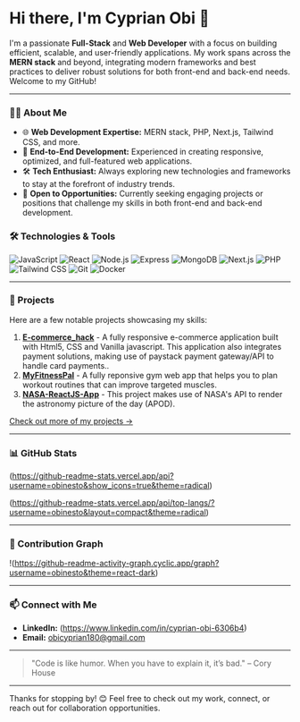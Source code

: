 # Hi there, I'm Cyprian Obi 👋

I'm a passionate **Full-Stack** and **Web Developer** with a focus on building efficient, scalable, and user-friendly applications. My work spans across the **MERN stack** and beyond, integrating modern frameworks and best practices to deliver robust solutions for both front-end and back-end needs. Welcome to my GitHub!

---

### 👨‍💻 About Me

- 🌐 **Web Development Expertise:** MERN stack, PHP, Next.js, Tailwind CSS, and more.
- 🚀 **End-to-End Development:** Experienced in creating responsive, optimized, and full-featured web applications.
- 🛠️ **Tech Enthusiast:** Always exploring new technologies and frameworks to stay at the forefront of industry trends.
- 💼 **Open to Opportunities:** Currently seeking engaging projects or positions that challenge my skills in both front-end and back-end development.

### 🛠️ Technologies & Tools

![JavaScript](https://img.shields.io/badge/JavaScript-F7DF1E?logo=javascript&logoColor=black&style=flat-square)
![React](https://img.shields.io/badge/React-61DAFB?logo=react&logoColor=white&style=flat-square)
![Node.js](https://img.shields.io/badge/Node.js-339933?logo=node.js&logoColor=white&style=flat-square)
![Express](https://img.shields.io/badge/Express-000000?logo=express&logoColor=white&style=flat-square)
![MongoDB](https://img.shields.io/badge/MongoDB-47A248?logo=mongodb&logoColor=white&style=flat-square)
![Next.js](https://img.shields.io/badge/Next.js-000000?logo=next.js&logoColor=white&style=flat-square)
![PHP](https://img.shields.io/badge/PHP-777BB4?logo=php&logoColor=white&style=flat-square)
![Tailwind CSS](https://img.shields.io/badge/Tailwind_CSS-38B2AC?logo=tailwind-css&logoColor=white&style=flat-square)
![Git](https://img.shields.io/badge/Git-F05032?logo=git&logoColor=white&style=flat-square)
![Docker](https://img.shields.io/badge/Docker-2496ED?logo=docker&logoColor=white&style=flat-square)

---

### 🌟 Projects

Here are a few notable projects showcasing my skills:

1. **[E-commerce_hack](https://github.com/obinesto/E-commerce_hack)** - A fully responsive e-commerce application built with Html5, CSS and Vanilla javascript.
This application also integrates payment solutions, making use of paystack payment gateway/API to handle card payments..
2. **[MyFitnessPal](https://github.com/obinesto/MyFitnessPal)** - A fully reponsive gym web app that helps you to plan workout routines that can improve targeted muscles.
3. **[NASA-ReactJS-App](https://github.com/obinesto/NASA-ReactJS-App)** - This project makes use of NASA's API to render the astronomy picture of the day (APOD).

[Check out more of my projects →](https://github.com/obinesto?tab=repositories)

---

### 📊 GitHub Stats

(https://github-readme-stats.vercel.app/api?username=obinesto&show_icons=true&theme=radical)

(https://github-readme-stats.vercel.app/api/top-langs/?username=obinesto&layout=compact&theme=radical)

---

### 🌟 Contribution Graph

!(https://github-readme-activity-graph.cyclic.app/graph?username=obinesto&theme=react-dark)

---

### 📫 Connect with Me

- **LinkedIn:** (https://www.linkedin.com/in/cyprian-obi-6306b4)
- **Email:** [obicyprian180@gmail.com](mailto:obicyprian180@gmail.com)

---

> "Code is like humor. When you have to explain it, it’s bad." – Cory House

---

Thanks for stopping by! 😊 Feel free to check out my work, connect, or reach out for collaboration opportunities.
